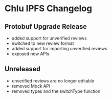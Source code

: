 # Chlu IPFS Changelog

## Protobuf Upgrade Release

- added support for unverified reviews
- switched to new review format
- added support for importing unverified reviews
- exposed new APIs

## Unreleased

- unverified reviews are no longer editable
- removed Mock API
- removed types and the switchType function